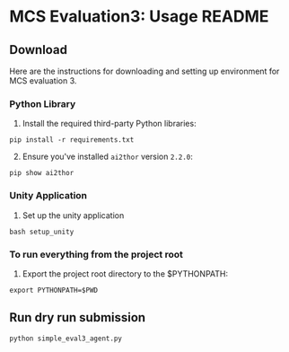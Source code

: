 # MCS Evaluation3: Usage README

## Download

Here are the instructions for downloading and setting up environment for MCS evaluation 3.

### Python Library


1. Install the required third-party Python libraries:

```
pip install -r requirements.txt
```

2. Ensure you've installed `ai2thor` version `2.2.0`:

```
pip show ai2thor
```


### Unity Application

1. Set up the unity application

```
bash setup_unity
```


### To run everything from the project root

1. Export the project root directory to the $PYTHONPATH:

```
export PYTHONPATH=$PWD
```


## Run dry run submission

```
python simple_eval3_agent.py
```



